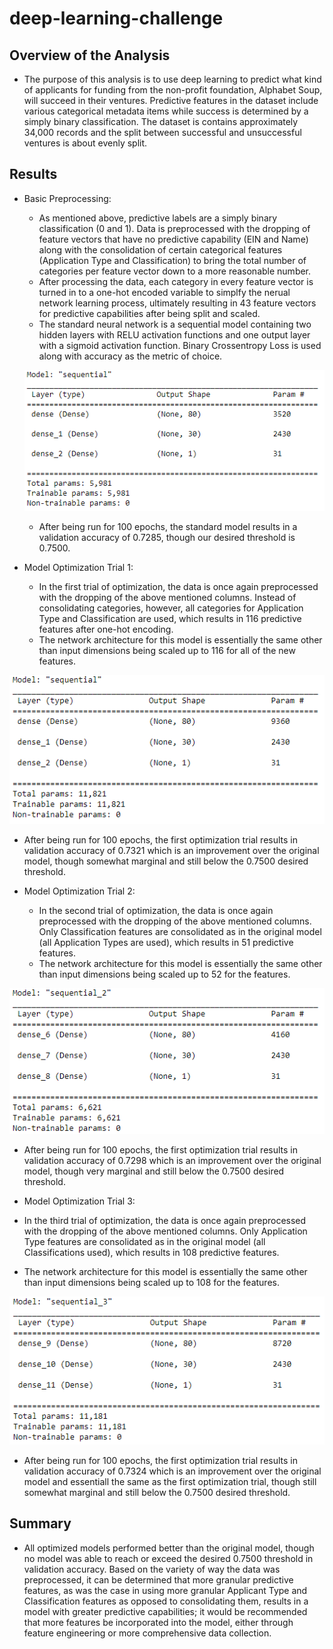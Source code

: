# deep-learning-challenge

## Overview of the Analysis

- The purpose of this analysis is to use deep learning to predict what kind of applicants for funding from the non-profit foundation, Alphabet Soup, will succeed in their ventures. Predictive features in the dataset include various categorical metadata items while success is determined by a simply binary classification. The dataset is contains approximately 34,000 records and the split between successful and unsuccessful ventures is about evenly split.

## Results

- Basic Preprocessing:

  - As mentioned above, predictive labels are a simply binary classification (0 and 1). Data is preprocessed with the dropping of feature vectors that have no predictive capability (EIN and Name) along with the consolidation of certain categorical features (Application Type and Classification) to bring the total number of categories per feature vector down to a more reasonable number.
  - After processing the data, each category in every feature vector is turned in to a one-hot encoded variable to simplfy the nerual network learning process, ultimately resulting in 43 feature vectors for predictive capabilities after being split and scaled.
  - The standard neural network is a sequential model containing two hidden layers with RELU activation functions and one output layer with a sigmoid activation function. Binary Crossentropy Loss is used along with accuracy as the metric of choice.

  ![model 0 parameters](https://github.com/danqest/deep-learning-challenge/blob/main/images/model0.png?raw=true)

  - After being run for 100 epochs, the standard model results in a validation accuracy of 0.7285, though our desired threshold is 0.7500.

- Model Optimization Trial 1:

  - In the first trial of optimization, the data is once again preprocessed with the dropping of the above mentioned columns. Instead of consolidating categories, however, all categories for Application Type and Classification are used, which results in 116 predictive features after one-hot encoding.
  - The network architecture for this model is essentially the same other than input dimensions being scaled up to 116 for all of the new features.

![optimized model 0 parameters](https://github.com/danqest/deep-learning-challenge/blob/main/images/model1.png?raw=true)

- After being run for 100 epochs, the first optimization trial results in validation accuracy of 0.7321 which is an improvement over the original model, though somewhat marginal and still below the 0.7500 desired threshold.

- Model Optimization Trial 2:

  - In the second trial of optimization, the data is once again preprocessed with the dropping of the above mentioned columns. Only Classification features are consolidated as in the original model (all Application Types are used), which results in 51 predictive features.
  - The network architecture for this model is essentially the same other than input dimensions being scaled up to 52 for the features.

![optimized model 1 parameters](https://github.com/danqest/deep-learning-challenge/blob/main/images/model2.png?raw=true)

- After being run for 100 epochs, the first optimization trial results in validation accuracy of 0.7298 which is an improvement over the original model, though very marginal and still below the 0.7500 desired threshold.

- Model Optimization Trial 3:
- In the third trial of optimization, the data is once again preprocessed with the dropping of the above mentioned columns. Only Application Type features are consolidated as in the original model (all Classifications used), which results in 108 predictive features.
- The network architecture for this model is essentially the same other than input dimensions being scaled up to 108 for the features.

![optimized model 2 parameters](https://github.com/danqest/deep-learning-challenge/blob/main/images/model3.png?raw=true)

- After being run for 100 epochs, the first optimization trial results in validation accuracy of 0.7324 which is an improvement over the original model and essentiall the same as the first optimization trial, though still somewhat marginal and still below the 0.7500 desired threshold.

## Summary

- All optimized models performed better than the original model, though no model was able to reach or exceed the desired 0.7500 threshold in validation accuracy. Based on the variety of way the data was preprocessed, it can be determined that more granular predictive features, as was the case in using more granular Applicant Type and Classification features as opposed to consolidating them, results in a model with greater predictive capabilities; it would be recommended that more features be incorporated into the model, either through feature engineering or more comprehensive data collection.
